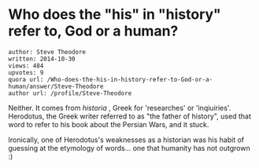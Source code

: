 # Who does the "his" in "history" refer to, God or a human?

	author: Steve Theodore
	written: 2014-10-30
	views: 484
	upvotes: 9
	quora url: /Who-does-the-his-in-history-refer-to-God-or-a-human/answer/Steve-Theodore
	author url: /profile/Steve-Theodore


Neither. It comes from _historia_ , Greek for 'researches' or 'inqiuiries'. Herodotus, the Greek writer referred to as "the father of history", used that word to refer to his book about the Persian Wars, and it stuck.

Ironically, one of Herodotus's weaknesses as a historian was his habit of guessing at the etymology of words... one that humanity has not outgrown :)

